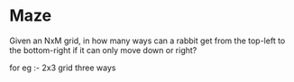 # Maze

Given an NxM grid, in how many ways can a rabbit get from the top-left to the bottom-right if it can only move down or right?

for eg :- 2x3 grid
three ways